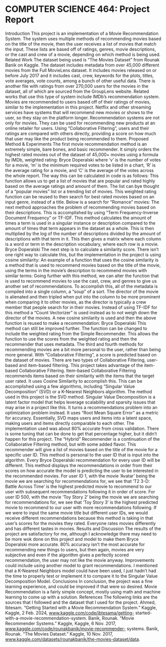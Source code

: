 # COMPUTER SCIENCE 464: Project Report
Introduction
This project is an implementation of a Movie Recommendation System. The
system uses multiple methods of recommending movies based on the title of
the movie, then the user receives a list of movies that match the input. These
lists are based off of ratings, genres, movie descriptions, or the cast and crew
of a movie, depending on which method is being used.
Related Work
The dataset being used is “The Movies Dataset” from Rounak Banik on
Kaggle. The dataset includes metadata from over 45,000 different movies
from the Full MovieLens dataset. It includes movies released on or before
July 2017 and it includes cast, crew, keywords for the plots, titles, vote
averages, vote counts, among a bunch of other useful data. There is another
file with ratings from over 270,000 users for the movies in the dataset, all of
which are sourced from the GroupLens website.
Related works that use this type of system include IMDb’s recommendation
system. Movies are recommended to users based off of their ratings of
movies, similar to the implementation in this project. Netflix and other
streaming services have systems that will recommend new movies or shows
to the user, so they stay on the platform longer.
Recommendation systems are not only for movies. They can be used for
recommending new products at an online retailer for users. Using
“Collaborative Filtering”, users and their ratings are compared with others
directly, providing a score on how much that user may like the product being
recommended to them.
Proposed Method & Experiments
The first movie recommendation method is an extremely simple, bare bones,
and basic recommender. It simply orders the highest rated movies out of the
dataset of 45,000+ movies using a formula by IMDb, weighted rating:
Bryce Doperalski
where ‘v’ is the number of votes for a movie, ‘m’ is the minimum required
votes to be listed in a chart, ‘R’ is the average rating for a movie, and ‘C’ is
the average of the votes across the whole report. The way this can be
calculated in code is as follows:
This function allows us to get a list of movies that are popular and rated
highly based on the average ratings and amount of them. The list can bye
thought of a “popular movies” list or a trending list of movies.
This weighted rating function can be reused to then search for best rated
movies based on an input genre, instead of a title. Below is a search for
“Romance” movies:
The next method approaches the problem of recommending movies based on
their descriptions. This is accomplished by using “Term Frequency-Inverse
Document Frequency” or TF-IDF. This method calculates the amount of
times a term is used in a singular instance or description compared to the
amount of times that term appears in the dataset as a whole. This is then
multiplied by the log of the number of descriptions divided by the amount of
descriptions with that term in it. This then gives a matrix where each column
is a word or term in the description vocabulary, where each row is a movie.
Bryce Doperalski
The next step is to calculate a similarity score. There isn’t one right way to
calculate this, but the implementation in the project is using cosine similarity:
An example of a function that uses the cosine similarity is a method that is
used to recommend movies based on the title of the movie, using the terms in
the movie’s description to recommend movies with similar terms:
Going further with this method, we can alter the function that is used to
recommend movies to use the cast, crew, and genres to give us another set of
recommendations. To accomplish this, all of the metadata is compiled into a
single column, a “soup” of a sort. The director of the movie is alienated and
then tripled when put into the column to be more prominent when comparing
it to other movies, as the director is typically a crew member that people
search for in their movies. Instead of using TF-IDF for this method a “Count
Vectorizer” is used instead as to not weigh down the director of the movies. A
new cosine similarity is used and then the above function is reused to make a
recommendation:
Bryce Doperalski
This method can still be improved further. The function can be changed to
include the weighted rating from the Simple Recommender. This allows the
function to use the scores from the weighted rating and then the
recommender that uses metadata.
The third and fourth methods for recommending movies are a bit more
personal to the user, rather than being more general. With “Collaborative
Filtering”, a score is predicted based on the dataset of movies. There are two
types of Collaborative Filtering, user-based and item-based filtering. This
project takes advantage of the item-based Collaborative Filtering. Item-based
Collaborative Filtering recommends items based on their similarity with the
items that the target user rated. It uses Cosine Similarity to accomplish this.
This can be accomplished using a few algorithms, including “Singular Value
Decomposition” (SVD) or a K-Nearest Neighbors algorithm. The method
used in this project is the SVD method.
Singular Value Decomposition is a latent factor model that helps leverage
scalability and sparsity issues that may arise in a project like this. It turns a
recommendations problem into an optimization problem instead. It uses
“Root Mean Square Error” as a metric for accuracy. Essentially, SVD maps
users and items into a latent space, making users and items directly
comparable to each other. The implementation used was about 80% accurate
from cross validation. There is some tuning that can be done to get that
percentage higher, but it didn’t happen for this project.
The “Hybrid” Recommender is a continuation of the Collaborative Filtering
method, but with some added flavor. This recommender will give a list of
movies based on the title of the movie for a specific user ID. This method is
personal to the user ID that is input into the algorithm. Every
Bryce Doperalski
recommendation for every user ID will be different. This method displays the
recommendations in order from their scores on how accurate the model is
predicting the user to be interested in the recommended movies.
For user ID 1, with the movie ‘Avatar’ being the movie we are searching for
recommendations for, we see that ‘T2 3-D: Battle Across Time’ is the highest
predicted movie to recommend to our user with subsequent recommendations
following it in order of score.
For user ID 500, with the movie ‘Toy Story 2’ being the movie we are
searching for recommendations for, we see that ‘Toy Story 3’ is the highest
predicted movie to recommend to our user with more recommendations
following.
If we were to input the same movie title but different user IDs, we would
receive different recommendations because this method is taking in that
user’s scores for the movies they rated. Everyone rates movies differently and
has different tastes in movies.
Results and Discussion
The results of the project are satisfactory for me, although I acknowledge
there may need to be more wok done on this project and model to make them
Bryce Doperalski
more accurate. 80% accuracy isn’t the most accurate for recommending new
things to users, but then again, movies are very subjective and even if the
algorithm gives a perfectly scored recommendation, the user may not like the
movie anyway.
Improvements could include using another model to grant recommendations.
I mentioned that a K-Nearest Neighbors model could have been used, I just
hadn’t had the time to properly test or implement it to compare it to the
Singular Value Decomposition Model.
Conclusions
In conclusion, the project was a fine learning experience, and could be
improved if that were so desired. Movie Recommendation is a fairly simple
concept, mostly using math and machine learning to come up with a solution.
References
The following links are the sources that I followed and the dataset that I used
for the project.
Ahmed, Ibtesam. “Getting Started with a Movie Recommendation System.”
Kaggle, Kaggle, 2 Feb. 2024, www.kaggle.com/code/ibtesama/getting-
started-with-a-movie-recommendation-system.
Banik, Rounak. “Movie Recommender Systems.” Kaggle, Kaggle, 6 Nov.
2017, www.kaggle.com/code/rounakbanik/movie-recommender-
systems.
Banik, Rounak. “The Movies Dataset.” Kaggle, 10 Nov. 2017,
www.kaggle.com/datasets/rounakbanik/the-movies-dataset/data.
